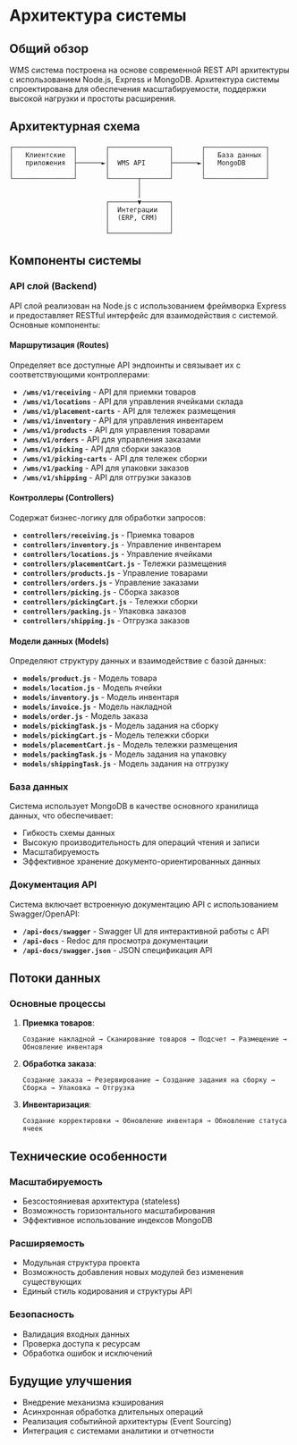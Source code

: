 # Архитектура системы

## Общий обзор

WMS система построена на основе современной REST API архитектуры с использованием Node.js, Express и MongoDB. Архитектура системы спроектирована для обеспечения масштабируемости, поддержки высокой нагрузки и простоты расширения.

## Архитектурная схема

```
┌───────────────┐       ┌───────────────┐       ┌───────────────┐
│   Клиентские  │       │               │       │   База данных │
│   приложения  ├──────►│  WMS API      ├──────►│   MongoDB     │
│               │       │               │       │               │
└───────────────┘       └───────┬───────┘       └───────────────┘
                                │
                                │
                        ┌───────▼───────┐
                        │  Интеграции   │
                        │  (ERP, CRM)   │
                        │               │
                        └───────────────┘
```

## Компоненты системы

### API слой (Backend)

API слой реализован на Node.js с использованием фреймворка Express и предоставляет RESTful интерфейс для взаимодействия с системой. Основные компоненты:

#### Маршрутизация (Routes)

Определяет все доступные API эндпоинты и связывает их с соответствующими контроллерами:

- **`/wms/v1/receiving`** - API для приемки товаров
- **`/wms/v1/locations`** - API для управления ячейками склада
- **`/wms/v1/placement-carts`** - API для тележек размещения
- **`/wms/v1/inventory`** - API для управления инвентарем
- **`/wms/v1/products`** - API для управления товарами
- **`/wms/v1/orders`** - API для управления заказами
- **`/wms/v1/picking`** - API для сборки заказов
- **`/wms/v1/picking-carts`** - API для тележек сборки
- **`/wms/v1/packing`** - API для упаковки заказов
- **`/wms/v1/shipping`** - API для отгрузки заказов

#### Контроллеры (Controllers)

Содержат бизнес-логику для обработки запросов:

- **`controllers/receiving.js`** - Приемка товаров
- **`controllers/inventory.js`** - Управление инвентарем
- **`controllers/locations.js`** - Управление ячейками
- **`controllers/placementCart.js`** - Тележки размещения
- **`controllers/products.js`** - Управление товарами
- **`controllers/orders.js`** - Управление заказами
- **`controllers/picking.js`** - Сборка заказов
- **`controllers/pickingCart.js`** - Тележки сборки
- **`controllers/packing.js`** - Упаковка заказов
- **`controllers/shipping.js`** - Отгрузка заказов

#### Модели данных (Models)

Определяют структуру данных и взаимодействие с базой данных:

- **`models/product.js`** - Модель товара
- **`models/location.js`** - Модель ячейки
- **`models/inventory.js`** - Модель инвентаря
- **`models/invoice.js`** - Модель накладной
- **`models/order.js`** - Модель заказа
- **`models/pickingTask.js`** - Модель задания на сборку
- **`models/pickingCart.js`** - Модель тележки сборки
- **`models/placementCart.js`** - Модель тележки размещения
- **`models/packingTask.js`** - Модель задания на упаковку
- **`models/shippingTask.js`** - Модель задания на отгрузку

### База данных

Система использует MongoDB в качестве основного хранилища данных, что обеспечивает:

- Гибкость схемы данных
- Высокую производительность для операций чтения и записи
- Масштабируемость
- Эффективное хранение документо-ориентированных данных

### Документация API

Система включает встроенную документацию API с использованием Swagger/OpenAPI:

- **`/api-docs/swagger`** - Swagger UI для интерактивной работы с API
- **`/api-docs`** - Redoc для просмотра документации
- **`/api-docs/swagger.json`** - JSON спецификация API

## Потоки данных

### Основные процессы

1. **Приемка товаров**:
   ```
   Создание накладной → Сканирование товаров → Подсчет → Размещение → Обновление инвентаря
   ```

2. **Обработка заказа**:
   ```
   Создание заказа → Резервирование → Создание задания на сборку → Сборка → Упаковка → Отгрузка
   ```

3. **Инвентаризация**:
   ```
   Создание корректировки → Обновление инвентаря → Обновление статуса ячеек
   ```

## Технические особенности

### Масштабируемость

- Безсостояниевая архитектура (stateless)
- Возможность горизонтального масштабирования
- Эффективное использование индексов MongoDB

### Расширяемость

- Модульная структура проекта
- Возможность добавления новых модулей без изменения существующих
- Единый стиль кодирования и структуры API

### Безопасность

- Валидация входных данных
- Проверка доступа к ресурсам
- Обработка ошибок и исключений

## Будущие улучшения

- Внедрение механизма кэширования
- Асинхронная обработка длительных операций
- Реализация событийной архитектуры (Event Sourcing)
- Интеграция с системами аналитики и отчетности